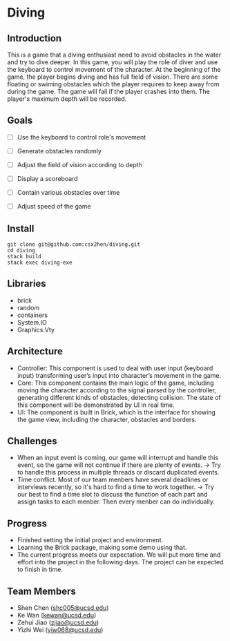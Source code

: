 # Diving

## Introduction
This is a game that a diving enthusiast need to avoid obstacles in the water and try to dive deeper. In this game, you will play the role of diver and use the keyboard to control movement of the character. At the beginning of the game, the player begins diving and has full field of vision. There are some floating or swiming obstacles which the player requires to keep away from during the game. The game will fail if the player crashes into them. The player's maximum depth will be recorded.

## Goals
- [ ] Use the keyboard to control role's movement
- [ ] Generate obstacles randomly
- [ ] Adjust the field of vision according to depth
- [ ] Display a scoreboard
- [ ] Contain various obstacles over time
- [ ] Adjust speed of the game


## Install
```
git clone git@github.com:csx2hen/diving.git
cd diving
stack build
stack exec diving-exe
```


## Libraries
- brick
- random
- containers
- System.IO
- Graphics.Vty

## Architecture
- Controller: This component is used to deal with user input (keyboard input) transforming user’s input into character’s movement in the game.
- Core: This component contains the main logic of the game, including moving the character according to the signal parsed by the controller, generating different kinds of obstacles, detecting collision. The state of this component will be demonstrated by UI in real time.
- UI: The component is built in Brick, which is the interface for showing the game view, including the character, obstacles and borders.

## Challenges
- When an input event is coming, our game will interrupt and handle this event, so the game will not continue if there are plenty of events. -> Try to handle this process in multiple threads or discard duplicated events.
- Time conflict. Most of our team menbers have several deadlines or interviews recently, so it's hard to find a time to work together. -> Try our best to find a time slot to discuss the function of each part and assign tasks to each menber. Then every menber can do individually.

## Progress
- Finished setting the initial project and environment.
- Learning the Brick package, making some demo using that.
- The current progress meets our expectation. We will put more time and effort into the project in the following days. The project can be expected to finish in time.

## Team Members
- Shen Chen (shc005@ucsd.edu)
- Ke Wan (kewan@ucsd.edu)
- Zehui Jiao (zjiao@ucsd.edu)
- Yizhi Wei (yiw068@ucsd.edu)
